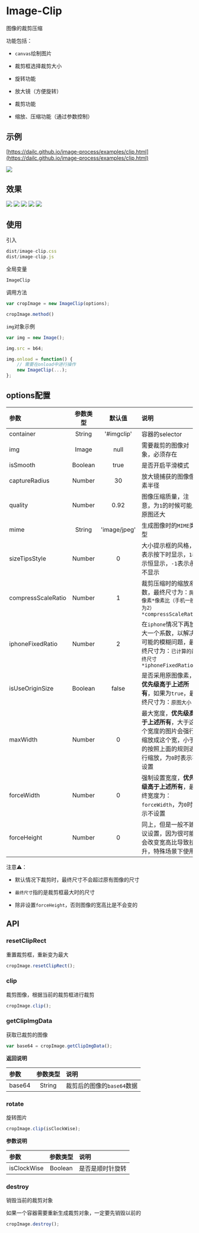 # Image-Clip

图像的裁剪压缩

功能包括：

- `canvas`绘制图片

- 裁剪框选择裁剪大小

- 旋转功能

- 放大镜（方便旋转）

- 裁剪功能

- 缩放、压缩功能（通过参数控制）

## 示例

[https://dailc.github.io/image-process/examples/clip.html](https://dailc.github.io/image-process/examples/clip.html)

![](../../screenshot/qrcode_clip.png)

## 效果

![](../../screenshot/imageclip1.png)
![](../../screenshot/imageclip2.png)
![](../../screenshot/imageclip3.png)
![](../../screenshot/imageclip4.png)
![](../../screenshot/imageclip.gif)

## 使用

引入

```js
dist/image-clip.css
dist/image-clip.js
```

全局变量

```js
ImageClip
```

调用方法

```js
var cropImage = new ImageClip(options);

cropImage.method()
```

`img`对象示例

```js
var img = new Image();

img.src = b64;

img.onload = function() {
    // 需要在onload中进行操作
    new ImageClip(...);
};
```

## options配置

| 参数 | 参数类型 | 默认值 |说明 |
| :------------- |:-------------:|:-------------:|:-------------|
| container | String | '#imgclip' | 容器的selector |
| img | Image | null | 需要裁剪的图像对象，必须存在 |
| isSmooth | Boolean | true | 是否开启平滑模式 |
| captureRadius | Number | 30 | 放大镜捕获的图像像素半径 |
| quality | Number | 0.92 | 图像压缩质量，注意，为`1`的时候可能比原图还大 |
| mime | String | 'image/jpeg' | 生成图像时的`MIME`类型 |
| sizeTipsStyle | Number | 0 | 大小提示框的风格，`0`表示按下时显示，`1`表示恒显示，`-1`表示永不显示 |
| compressScaleRatio | Number | 1 | 裁剪压缩时的缩放系数，最终尺寸为：`屏幕像素*像素比（手机一般为2）*compressScaleRatio` |
| iphoneFixedRatio | Number | 2 | 在`iphone`情况下再放大一个系数，以解决可能的模糊问题，最终尺寸为：`已计算的最终尺寸*iphoneFixedRatio` |
| isUseOriginSize | Boolean | false | 是否采用原图像素，__优先级高于上述所有__，如果为`true`，最终尺寸为：`原图大小` |
| maxWidth | Number | 0 | 最大宽度，__优先级高于上述所有__，大于这个宽度的图片会强行缩放成这个宽，小于的按照上面的规则进行缩放，为`0`时表示不设置 |
| forceWidth | Number | 0 | 强制设置宽度，__优先级高于上述所有__，最终宽度为：`forceWidth`，为`0`时表示不设置 |
| forceHeight | Number | 0 | 同上，但是一般不建议设置，因为很可能会改变宽高比导致拉升，特殊场景下使用 |

注意⚠️：

- 默认情况下裁剪时，最终尺寸不会超过原有图像的尺寸

- `最终尺寸`指的是裁剪框最大时的尺寸

- 除非设置`forceHeight`，否则图像的宽高比是不会变的

## API

### resetClipRect

重置裁剪框，重新变为最大

```js
cropImage.resetClipRect();
```

### clip

裁剪图像，根据当前的裁剪框进行裁剪

```js
cropImage.clip();
```

### getClipImgData

获取已裁剪的图像

```js
var base64 = cropImage.getClipImgData();
```

__返回说明__

| 参数 | 参数类型 | 说明 |
| :------------- |:-------------:|:-------------|
| base64 | String | 裁剪后的图像的`base64`数据 |

### rotate

旋转图片

```js
cropImage.clip(isClockWise);
```

__参数说明__

| 参数 | 参数类型 | 说明 |
| :------------- |:-------------:|:-------------|
| isClockWise | Boolean | 是否是顺时针旋转 |

### destroy

销毁当前的裁剪对象

如果一个容器需要重新生成裁剪对象，一定要先销毁以前的

```js
cropImage.destroy();
```